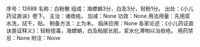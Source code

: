 序号：12688
名称：白粉散
组成：海螵蛸3分，白及3分，轻粉1分。
出处：《小儿药证直诀》卷下。
主治：诸疳疮。
加减：None
功效：None
用法用量：先用浆水洗，拭干，贴。
制备方法：上为末。
临床应用：None
各家论述：《小儿药证直诀类证释义》：轻粉拔毒，海螵蛸，白及粘腻长肌，浆水化滞物以治疳疮。
用药禁忌：None
附注：None
